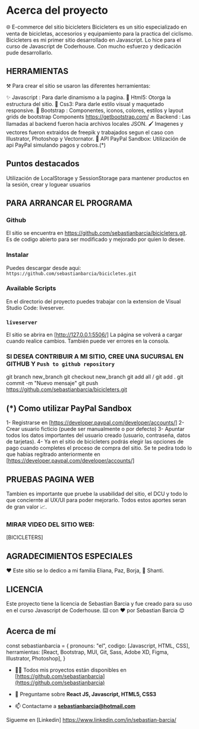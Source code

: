 # Acerca del proyecto
🌐 E-commerce del sitio bicicleters
Bicicleters es un sitio especializado en venta de bicicletas, accesorios y equipamiento para la practica del ciclismo.
Bicicleters es mi primer sitio desarrollado en Javascript. 
Lo hice para el curso de Javascript de Coderhouse.
Con mucho esfuerzo y dedicación pude desarrollarlo.

## HERRAMIENTAS
⚒️ Para crear el sitio se usaron las diferentes herramientas: 

✨ Javascript : Para darle dinamismo a la pagina.
🗼 Html5: Otorga la estructura del sitio.
🎨 Css3: Para darle estilo visual y maquetado responsive.
🍥 Bootstrap : Componentes, iconos, colores, estilos y layout grids de bootstrap Components
https://getbootstrap.com/
🔙 Backend : Las llamadas al backend fueron hacia archivos locales JSON. 
🖌️ Imagenes y vectores fueron extraidos de freepik y trabajados segun el caso con Illustrator, Photoshop y Vectornator.
🧾 API PayPal Sandbox: Utilización de api PayPal simulando pagos y cobros.(*)

## Puntos destacados 
Utilización de LocalStorage y SessionStorage para mantener productos en la sesión, crear y loguear usuarios

## PARA ARRANCAR EL PROGRAMA

### Github
El sitio se encuentra en https://github.com/sebastianbarcia/bicicleters.git.
Es de codigo abierto para ser modificado y mejorado por quien lo desee.

### Instalar
Puedes descargar desde aqui: 
`https://github.com/sebastianbarcia/bicicletes.git`

### Available Scripts
En el directorio del proyecto puedes trabajar con la extension de Visual Studio Code: liveserver.

### `liveserver`

El sitio se abrira en [http://127.0.0.1:5506/]
La página se volverá a cargar cuando realice cambios.
También puede ver errores en la consola.

### SI DESEA CONTRIBUIR A MI SITIO, CREE UNA SUCURSAL EN GITHUB Y `Push to github repository`
git branch new_branch 
git checkout new_branch
git add all / git add .
git commit -m "Nuevo mensaje"
git push https://github.com/sebastianbarcia/bicicleters.git

## (*) Como utilizar PayPal Sandbox 
1- Registrarse en [https://developer.paypal.com/developer/accounts/] 
2- Crear usuario ficticio (puede ser manualmente o por defecto)
3- Apuntar todos los datos importantes del usuario creado (usuario, contraseña, datos de tarjetas).
4- Ya en el sitio de bicicleters podrás elegir las opciones de pago cuando completes el proceso de compra del sitio. Se te pedira todo lo que habias regitrado anteriormente en [https://developer.paypal.com/developer/accounts/] 

## PRUEBAS PAGINA WEB 
Tambien es importante que pruebe la usabilidad del sitio, el DCU y todo lo que conciernte al UX/UI para poder mejorarlo. Todos estos aportes seran de gran valor 📈.

### MIRAR VIDEO DEL SITIO WEB:
[BICICLETERS]


## AGRADECIMIENTOS ESPECIALES
❤️ Este sitio se lo dedico a mi familia Eliana, Paz, Borja, 🐶 Shanti.

## LICENCIA
Este proyecto tiene la licencia de Sebastian Barcia y fue creado para su uso en el curso Javascript de Coderhouse.
⌨️ con ❤️ por Sebastian Barcia 😊

## Acerca de mí

const sebastianbarcia = {
  pronouns: "el",
  codigo: [Javascript, HTML, CSS],
  herramientas: [React, Bootstrap, MUI, Git, Sass, Adobe XD, Figma, Illustrator, Photoshop],
}

- 👨‍💻 Todos mis proyectos están disponibles en [https://github.com/sebastianbarcia](https://github.com/sebastianbarcia)

- 💬 Preguntame sobre **React JS, Javascript, HTML5, CSS3**

- 📫 Contactame a **sebastianbarcia@hotmail.com**

Sigueme en [Linkedin] https://www.linkedin.com/in/sebastian-barcia/


